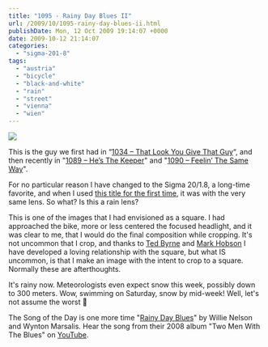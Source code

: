 ```yaml
---
title: "1095 - Rainy Day Blues II"
url: /2009/10/1095-rainy-day-blues-ii.html
publishDate: Mon, 12 Oct 2009 19:14:07 +0000
date: 2009-10-12 21:14:07
categories: 
  - "sigma-201-8"
tags: 
  - "austria"
  - "bicycle"
  - "black-and-white"
  - "rain"
  - "street"
  - "vienna"
  - "wien"
---
```

<a target="_blank" href="https://d25zfm9zpd7gm5.cloudfront.net/1200x1200/2009/20091012_090051_ps.jpg"><img src="https://d25zfm9zpd7gm5.cloudfront.net/0600x0600/2009/20091012_090051_ps.jpg" /></a>

This is the guy we first had in “<a target="_blank" href="/2009/08/1034-that-look-you-give-that-guy.html">1034 – That Look You Give That Guy</a>“, and then recently in "<a target="_blank" href="/2009/10/1089-hes-the-keeper.html">1089 – He’s The Keeper</a>" and "<a target="_blank" href="/2009/10/1090-feelin-the-same-way.html">1090 – Feelin’ The Same Way</a>".

For no particular reason I have changed to the Sigma 20/1.8, a long-time favorite, and when I used <a target="_blank" href="/2009/01/837-rainy-day-blues.html">this title for the first time</a>, it was with the very same lens. So what? Is this a rain lens?

 This is one of the images that I had envisioned as a square. I had approached the bike, more or less centered the focused headlight, and it was clear to me, that I would do the final composition while cropping. It's not uncommon that I crop, and thanks to <a target="_blank" href="http://imagefiction.blogspot.com/">Ted Byrne</a> and <a target="_blank" href="http://landscapist.squarespace.com/">Mark Hobson</a> I have developed a loving relationship with the square, but what IS uncommon, is that I make an image with the intent to crop to a square. Normally these are afterthoughts.

It's rainy now. Meteorologists even expect snow this week, possibly down to 300 meters. Wow, swimming on Saturday, snow by mid-week! Well, let's not assume the worst 🙂

The Song of the Day is one more time "<a target="_blank" href="http://www.lyricsmode.com/lyrics/w/willie_nelson/rainy_day_blues.html">Rainy Day Blues</a>" by Willie Nelson and Wynton Marsalis. Hear the song from their 2008 album "Two Men With The Blues" on <a target="_blank" href="http://www.youtube.com/watch?v=lzDm_tLNNZo">YouTube</a>.
